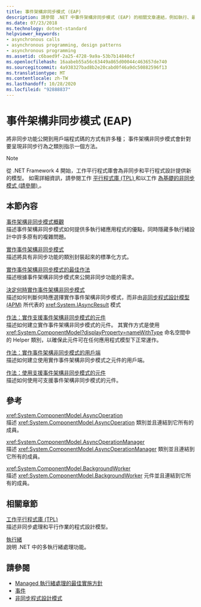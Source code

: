```yaml
---
title: 事件架構非同步模式 (EAP)
description: 請參閱 .NET 中事件架構非同步模式 (EAP) 的相關文章連結，例如執行、最佳作法、實行 EAP 用戶端等。
ms.date: 07/23/2018
ms.technology: dotnet-standard
helpviewer_keywords:
- asynchronous calls
- asynchronous programming, design patterns
- asynchronous programming
ms.assetid: c6baed9f-2a25-4728-9a9a-53b7b14840cf
ms.openlocfilehash: 16aabeb55a56c63449a865d00044c463657de740
ms.sourcegitcommit: 4a938327bad8b2e20cabd0f46a9dc50882596f13
ms.translationtype: MT
ms.contentlocale: zh-TW
ms.lasthandoff: 10/28/2020
ms.locfileid: "92888837"
---
```

# <a name="event-based-asynchronous-pattern-eap"></a>事件架構非同步模式 (EAP)

將非同步功能公開到用戶端程式碼的方式有許多種； 事件架構非同步模式會針對要呈現非同步行為之類別指示一個方法。  
  
> [!NOTE]
> 從 .NET Framework 4 開始，工作平行程式庫會為非同步和平行程式設計提供新的模型。 如需詳細資訊，請參閱工作 [平行程式庫 (TPL) ](../parallel-programming/task-parallel-library-tpl.md) 和以工作 [為基礎的非同步模式 (請參閱) ](task-based-asynchronous-pattern-tap.md)。
  
## <a name="in-this-section"></a>本節內容

 [事件架構非同步模式概觀](event-based-asynchronous-pattern-overview.md)  
 描述事件架構非同步模式如何提供多執行緒應用程式的優點，同時隱藏多執行緒設計中許多原有的複雜問題。  
  
 [實作事件架構非同步模式](implementing-the-event-based-asynchronous-pattern.md)  
 描述將具有非同步功能的類別封裝起來的標準化方式。  
  
 [實作事件架構非同步模式的最佳作法](best-practices-for-implementing-the-event-based-asynchronous-pattern.md)  
 描述根據事件架構非同步模式來公開非同步功能的需求。  
  
 [決定何時實作事件架構非同步模式](deciding-when-to-implement-the-event-based-asynchronous-pattern.md)  
 描述如何判斷何時應選擇實作事件架構非同步模式，而非由[非同步程式設計模型 (APM)](asynchronous-programming-model-apm.md) 所代表的 <xref:System.IAsyncResult> 模式
  
 [作法：實作支援事件架構非同步模式的元件](component-that-supports-the-event-based-asynchronous-pattern.md)  
 描述如何建立實作事件架構非同步模式的元件。 其實作方式是使用 <xref:System.ComponentModel?displayProperty=nameWithType> 命名空間中的 Helper 類別，以確保此元件可在任何應用程式模型下正常運作。  

 [作法：實作事件架構非同步模式的用戶端](how-to-implement-a-client-of-the-event-based-asynchronous-pattern.md)  
 描述如何建立使用實作事件架構非同步模式之元件的用戶端。
  
 [作法：使用支援事件架構非同步模式的元件](how-to-use-components-that-support-the-event-based-asynchronous-pattern.md)  
 描述如何使用可支援事件架構非同步模式的元件。  
  
## <a name="reference"></a>參考

 <xref:System.ComponentModel.AsyncOperation>  
 描述 <xref:System.ComponentModel.AsyncOperation> 類別並且連結到它所有的成員。  
  
 <xref:System.ComponentModel.AsyncOperationManager>  
 描述 <xref:System.ComponentModel.AsyncOperationManager> 類別並且連結到它所有的成員。  
  
 <xref:System.ComponentModel.BackgroundWorker>  
 描述 <xref:System.ComponentModel.BackgroundWorker> 元件並且連結到它所有的成員。  
  
## <a name="related-sections"></a>相關章節

 [工作平行程式庫 (TPL)](../parallel-programming/task-parallel-library-tpl.md)  
 描述非同步處理和平行作業的程式設計模型。  
  
 [執行緒](../threading/index.md)  
 說明 .NET 中的多執行緒處理功能。  
  
## <a name="see-also"></a>請參閱

- [Managed 執行緒處理的最佳實施方針](../threading/managed-threading-best-practices.md)
- [事件](../events/index.md)
- [非同步程式設計模式](index.md)
